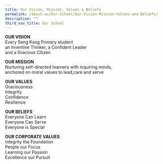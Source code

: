 ```yaml
---
title: Our Vision, Mission, Values & Beliefs
permalink: /about-us/Our-School/Our-Vision-Mission-Values-and-Beliefs/
description: ""
third_nav_title: Our School
---
```


**OUR VISION**
<br>
Every Seng Kang Primary student
<br>
an Inventive Thinker, a Confident Leader 
<br>
and a Gracious Citizen
<br>

**OUR MISSION**
<br>
Nurturing self-directed learners with inquiring minds,
<br>
anchored on moral values to lead,care and serve
<br>
	
**OUR VALUES** 
<br>
Graciousness
<br>
Integrity
<br>
Confidence
<br>
Resilience
<br>

	
**OUR BELIEFS** 
<br>
Everyone Can Learn
<br>
Everyone Can Serve
<br>
Everyone is Special
<br>

	
**OUR CORPORATE VALUES** 
<br>
Integrity the Foundation
<br>
People our Focus
<br>
Learning our Passion
<br>
Excellence our Pursuit
<br>

</center>
